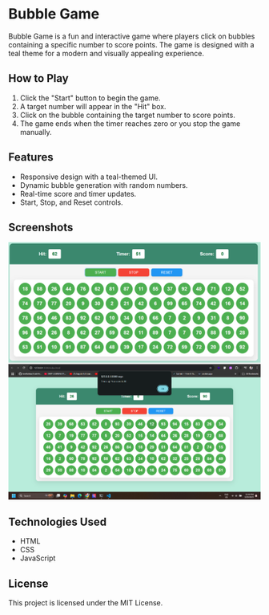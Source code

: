 # Bubble Game

Bubble Game is a fun and interactive game where players click on bubbles containing a specific number to score points. The game is designed with a teal theme for a modern and visually appealing experience.

## How to Play
1. Click the "Start" button to begin the game.
2. A target number will appear in the "Hit" box.
3. Click on the bubble containing the target number to score points.
4. The game ends when the timer reaches zero or you stop the game manually.

## Features
- Responsive design with a teal-themed UI.
- Dynamic bubble generation with random numbers.
- Real-time score and timer updates.
- Start, Stop, and Reset controls.

## Screenshots
![Game Screenshot](static/image.png)
![Game Over Screenshot](static/image2.png)

## Technologies Used
- HTML
- CSS
- JavaScript

## License
This project is licensed under the MIT License.


